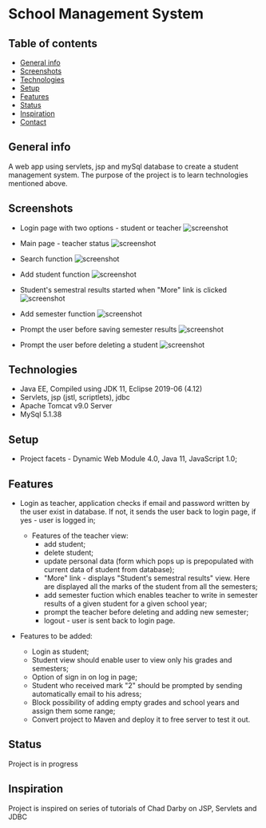 

# School Management System
> 

## Table of contents
* [General info](#general-info)
* [Screenshots](#screenshots)
* [Technologies](#technologies)
* [Setup](#setup)
* [Features](#features)
* [Status](#status)
* [Inspiration](#inspiration)
* [Contact](#contact)

## General info
A web app using servlets, jsp and mySql database to create a student management system. 
The purpose of the project is to learn technologies mentioned above.


## Screenshots

* Login page with two options - student or teacher
![screenshot](https://user-images.githubusercontent.com/46251960/68549076-7222ac80-03f4-11ea-8b75-8df557736b28.png)

* Main page - teacher status
![screenshot](https://user-images.githubusercontent.com/46251960/68549092-a7c79580-03f4-11ea-8b86-4a1915fbd96a.png)

* Search function
![screenshot](https://user-images.githubusercontent.com/46251960/68549101-c332a080-03f4-11ea-9582-be5a4f9d6aca.png)

* Add student function
![screenshot](https://user-images.githubusercontent.com/46251960/68549111-e65d5000-03f4-11ea-80f4-bb46b45462b1.png)

* Student's semestral results started when "More" link is clicked
![screenshot](https://user-images.githubusercontent.com/46251960/68549116-fe34d400-03f4-11ea-8c42-c9a7da510d6c.png)

* Add semester function
![screenshot](https://user-images.githubusercontent.com/46251960/68549154-5c61b700-03f5-11ea-9c79-05b346d48d7d.png)

* Prompt the user before saving semester results
![screenshot](https://user-images.githubusercontent.com/46251960/68549292-e3635f00-03f6-11ea-86e8-54efd8c486ca.png)

* Prompt the user before deleting a student
![screenshot](https://user-images.githubusercontent.com/46251960/68549302-f70ec580-03f6-11ea-97ff-edf58174a047.png)

## Technologies
* Java EE, Compiled using JDK 11, Eclipse 2019-06 (4.12)
* Servlets, jsp (jstl, scriptlets), jdbc
* Apache Tomcat v9.0 Server
* MySql 5.1.38


## Setup
* Project facets - Dynamic Web Module 4.0, Java 11, JavaScript 1.0;


## Features
* Login as teacher, application checks if email and password written by the user exist in database. If not, it sends the user
back to login page, if yes - user is logged in;

   * Features of the teacher view:
     - add student;
     - delete student;
     - update personal data (form which pops up is prepopulated with current data of student from database);
     - "More" link - displays "Student's semestral results" view. Here are displayed all the marks of the student
       from all the semesters;
     - add semester fuction which enables teacher to write in semester results of a given student for a given school year;
     - prompt the teacher before deleting and adding new semester;
     - logout - user is sent back to login page.

* Features to be added:

    - Login as student;
    - Student view should enable user to view only his grades and semesters;
    - Option of sign in on log in page;
    - Student who received mark "2" should be prompted by sending automatically email to his adress;
    - Block possibility of adding empty grades and school years and assign them some range;
    - Convert project to Maven and deploy it to free server to test it out.

## Status
Project is in progress

## Inspiration
Project is inspired on series of tutorials of Chad Darby on JSP, Servlets and JDBC


